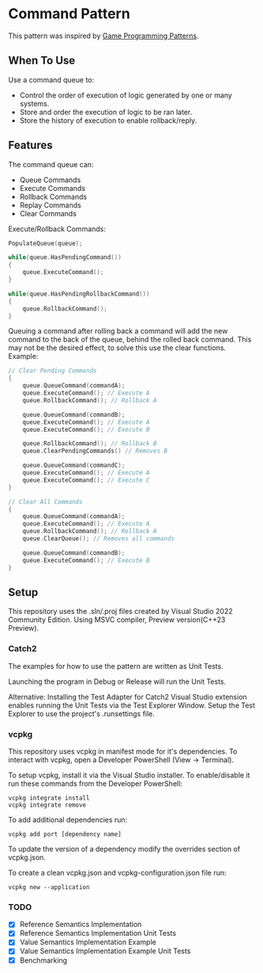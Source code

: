 # Command Pattern

This pattern was inspired by [Game Programming Patterns](https://gameprogrammingpatterns.com/command.html).

## When To Use

Use a command queue to:
* Control the order of execution of logic generated by one or many systems.
* Store and order the execution of logic to be ran later.
* Store the history of execution to enable rollback/reply.

## Features

The command queue can:
* Queue Commands
* Execute Commands
* Rollback Commands
* Replay Commands
* Clear Commands

Execute/Rollback Commands:
```cpp
PopulateQueue(queue);

while(queue.HasPendingCommand())
{
    queue.ExecuteCommand();
}

while(queue.HasPendingRollbackCommand())
{
    queue.RollbackCommand();
}
```

Queuing a command after rolling back a command will add the new command to the back of the queue, behind the rolled back command. This may not be the desired effect, to solve this use the clear functions. Example:
```cpp
// Clear Pending Commands
{
    queue.QueueCommand(commandA);
    queue.ExecuteCommand(); // Execute A
    queue.RollbackCommand(); // Rollback A

    queue.QueueCommand(commandB);
    queue.ExecuteCommand(); // Execute A
    queue.ExecuteCommand(); // Execute B

    queue.RollbackCommand(); // Rollback B
    queue.ClearPendingCommands() // Removes B

    queue.QueueCommand(commandC);
    queue.ExecuteCommand(); // Execute A
    queue.ExecuteCommand(); // Execute C
}

// Clear All Commands
{
    queue.QueueCommand(commandA);
    queue.ExecuteCommand(); // Execute A
    queue.RollbackCommand(); // Rollback A
    queue.ClearQueue(); // Removes all commands

    queue.QueueCommand(commandB);
    queue.ExecuteCommand(); // Execute B
}
```

## Setup

This repository uses the .sln/.proj files created by Visual Studio 2022 Community Edition.
Using MSVC compiler, Preview version(C++23 Preview). 

### Catch2
The examples for how to use the pattern are written as Unit Tests.

Launching the program in Debug or Release will run the Unit Tests.

Alternative:
Installing the Test Adapter for Catch2 Visual Studio extension enables running the Unit Tests via the Test Explorer Window. Setup the Test Explorer to use the project's .runsettings file.

### vcpkg
This repository uses vcpkg in manifest mode for it's dependencies. To interact with vcpkg, open a Developer PowerShell (View -> Terminal).

To setup vcpkg, install it via the Visual Studio installer. To enable/disable it run these commands from the Developer PowerShell:
```
vcpkg integrate install
vcpkg integrate remove
```

To add additional dependencies run:
```
vcpkg add port [dependency name]
```

To update the version of a dependency modify the overrides section of vcpkg.json. 

To create a clean vcpkg.json and vcpkg-configuration.json file run:
```
vcpkg new --application
```

### TODO
- [x] Reference Semantics Implementation
- [x] Reference Semantics Implementation Unit Tests
- [x] Value Semantics Implementation Example
- [x] Value Semantics Implementation Example Unit Tests
- [x] Benchmarking
